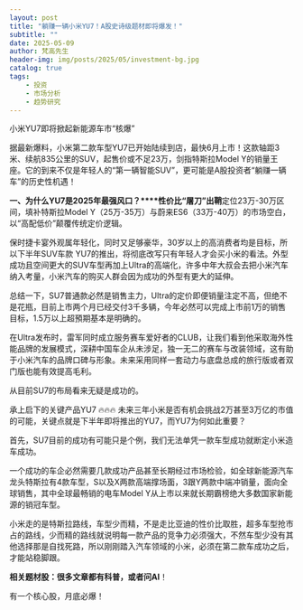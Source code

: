 ```yaml
---
layout: post
title: "躺赚一辆小米YU7！A股史诗级题材即将爆发！"
subtitle: ""
date: 2025-05-09
author: 梵高先生
header-img: img/posts/2025/05/investment-bg.jpg
catalog: true
tags:
    - 投资
    - 市场分析
    - 趋势研究
---
```


小米YU7即将掀起新能源车市“核爆”

据最新爆料，小米第二款车型YU7已开始陆续到店，最快6月上市！这款轴距3米、续航835公里的SUV，起售价或不足23万，剑指特斯拉Model Y的销量王座。它的到来不仅是年轻人的“第一辆智能SUV”，更可能是A股投资者“躺赚一辆车”的历史性机遇！

**一、为什么YU7是2025年最强风口？****性价比“屠刀”出鞘**定位23万-30万区间，填补特斯拉Model Y（25万-35万）与蔚来ES6（33万-40万）的市场空白，以“高配低价”颠覆传统定价逻辑。

保时捷卡宴外观属年轻化，同时又足够豪华，30岁以上的高消费者均是目标，所以下半年SUV车款 YU7的推出，将彻底改写只有年轻人才会买小米的看法。外型成功且空间更大的SUV车型再加上Ultra的高端化，许多中年大叔会去把小米汽车纳入考量，小米汽车的购买人群会因为成功的外型有更大的延伸。

总结一下，SU7普通款必然是销售主力，Ultra的定价即便销量注定不高，但绝不是花瓶，目前上市两个月已经交付3千多辆，今年必然可以完成上市前1万的销售目标，1.5万以上超預期基本是明确的。

在Ultra发布时，雷军同时成立服务赛车爱好者的CLUB，让我们看到他采取海外性能品牌的发展模式，深耕中国车企从未涉足，独一无二的赛车与改装领域，这有助于小米汽车的品牌口碑与形象。未来采用同样一套动力与底盘总成的旅行版或者双门版也能有效提高毛利。

从目前SU7的布局看来无疑是成功的。

承上启下的关键产品YU7
🔥🔥🔥
未来三年小米是否有机会挑战2万甚至3万亿的市值的可能，关键点就是下半年即将推出的YU7，而YU7为何如此重要？

首先，SU7目前的成功有可能只是个例，我们无法单凭一款车型成功就断定小米造车成功。

一个成功的车企必然需要几款成功产品甚至长期经过市场检验，如全球新能源汽车龙头特斯拉有4款车型，S以及X两款高端撑场面，3跟Y两款中端冲销量，面向全球销售，其中全球最畅销的电车Model Y从上市以来就长期霸榜绝大多数国家新能源的销冠车型。

小米走的是特斯拉路线，车型少而精，不是走比亚迪的性价比取胜，超多车型抢市占的路线，少而精的路线就说明每一款产品的竞争力必须强大，不然车型少没有其他选择那是自找死路，所以刚刚踏入汽车领域的小米，必须在第二款车成功之后，才能站稳脚跟。

**相关题材股：很多文章都有科普，或者问AI**！

有一个核心股，月底必爆！
